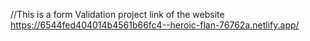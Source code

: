 //This is a form Validation project
link of the website
https://6544fed404014b4561b66fc4--heroic-flan-76762a.netlify.app/
